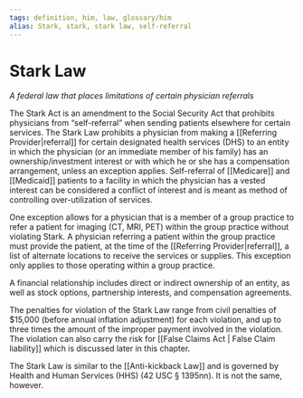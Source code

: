 ```yaml
---
tags: definition, him, law, glossary/him
alias: Stark, stark, stark law, self-referral
---
```

# Stark Law
*A federal law that places limitations of certain physician referrals*

The Stark Act is an amendment to the Social Security Act that prohibits physicians from “self-referral” when sending patients elsewhere for certain services. The Stark Law prohibits a physician from making a [[Referring Provider|referral]] for certain designated health services (DHS) to an entity in which the physician (or an immediate member of his family) has an ownership/investment interest or with which he or she has a compensation arrangement, unless an exception applies. Self-referral of [[Medicare]] and [[Medicaid]] patients to a facility in which the physician has a vested interest can be considered a conflict of interest and is meant as method of controlling over-utilization of services.

One exception allows for a physician that is a member of a group practice to refer a patient for imaging (CT, MRI, PET) within the group practice without violating Stark. A physician referring a patient within the group practice must provide the patient, at the time of the [[Referring Provider|referral]], a list of alternate locations to receive the services or supplies. This exception only applies to those operating within a group practice.

A financial relationship includes direct or indirect ownership of an entity, as well as stock options, partnership interests, and compensation agreements.

The penalties for violation of the Stark Law range from civil penalties of $15,000 (before annual inflation adjustment) for each violation, and up to three times the amount of the improper payment involved in the violation. The violation can also carry the risk for [[False Claims Act | False Claim liability]] which is discussed later in this chapter.

The Stark Law is similar to the [[Anti-kickback Law]] and is governed by Health and Human Services (HHS) (42 USC § 1395nn). It is not the same, however.